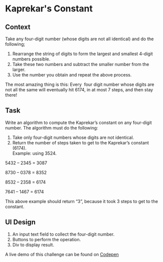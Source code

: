 # Kaprekar's Constant

## Context
Take any four-digit number (whose digits are not all identical) and do the following;
1. Rearrange the string of digits to form the largest and smallest 4-digit numbers possible.
2. Take these two numbers and subtract the smaller number from the larger.
3. Use the number you obtain and repeat the above process.

The most amazing thing is this: ​Every ​ four digit number whose digits are not all the same will eventually hit 6174, in at most 7 steps, and then stay there!

## Task
Write an algorithm to compute the Kaprekar’s constant on any four-digit number.
The algorithm must do the following:
1. Take ​only ​four-digit numbers whose digits are not identical.
2. Return the number of steps taken to get to the Kaprekar’s constant (6174).  
Example: using 3524.

5432 – 2345 = 3087

8730 – 0378 = 8352

8532 – 2358 = ​6174

7641 – 1467 = ​6174

This above example should return “3”, because it took 3 steps to get to the constant.

## UI Design
1. An input text field to collect the four-digit number.
2. Buttons to perform the operation.
3. Div to display result.


A live demo of this challenge can be found on [Codepen](https://codepen.io/Chris_Drizzy/pen/rZKZNb)
